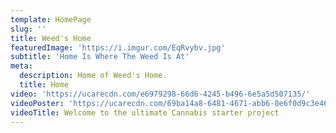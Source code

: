 ```yaml
---
template: HomePage
slug: ''
title: Weed's Home
featuredImage: 'https://i.imgur.com/EqRvybv.jpg'
subtitle: 'Home Is Where The Weed Is At'
meta:
  description: Home of Weed's Home.
  title: Home
video: 'https://ucarecdn.com/e6979298-66d6-4245-b496-6e5a5d507135/'
videoPoster: 'https://ucarecdn.com/69ba14a8-6481-4671-abb6-0e6f0d9c3e46/'
videoTitle: Welcome to the ultimate Cannabis starter project
---
```

